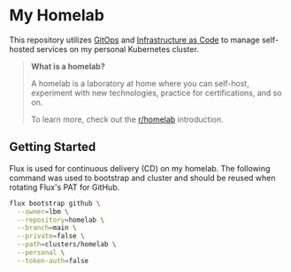 # My Homelab

This repository utilizes [GitOps][gitops] and [Infrastructure as Code][iac] to
manage self-hosted services on my personal Kubernetes cluster.

> **What is a homelab?**
>
> A homelab is a laboratory at home where you can self-host, experiment with new
> technologies, practice for certifications, and so on.
>
> To learn more, check out the [r/homelab][homelab-intro] introduction.

[gitops]: https://about.gitlab.com/topics/gitops/
[iac]: https://about.gitlab.com/topics/gitops/infrastructure-as-code/
[homelab-intro]: https://www.reddit.com/r/homelab/wiki/introduction/

## Getting Started

Flux is used for continuous delivery (CD) on my homelab. The following command was used to bootstrap and cluster and should be reused when rotating Flux's PAT for GitHub.

```sh
flux bootstrap github \
  --owner=lbm \
  --repository=homelab \
  --branch=main \
  --private=false \
  --path=clusters/homelab \
  --personal \
  --token-auth=false
```
